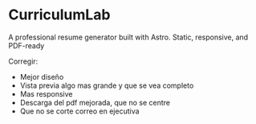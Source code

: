# CurriculumLab
A professional resume generator built with Astro. Static, responsive, and PDF-ready

Corregir:
- Mejor diseño
- Vista previa algo mas grande y que se vea completo
- Mas responsive
- Descarga del pdf mejorada, que no se centre
- Que no se corte correo en ejecutiva
